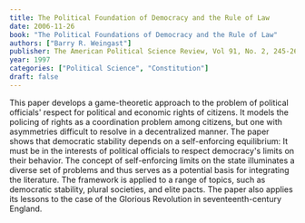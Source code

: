 ```yaml
---
title: The Political Foundation of Democracy and the Rule of Law
date: 2006-11-26
book: "The Political Foundations of Democracy and the Rule of Law"
authors: ["Barry R. Weingast"]
publisher: The American Political Science Review, Vol 91, No. 2, 245-263
year: 1997
categories: ["Political Science", "Constitution"]
draft: false
---
```


This paper develops a game-theoretic approach to the problem of political officials' respect for political and economic rights of citizens. It models the policing of rights as a coordination problem among citizens, but one with asymmetries difficult to resolve in a decentralized manner. The paper shows that democratic stability depends on a self-enforcing equilibrium: It must be in the interests of political officials to respect democracy's limits on their behavior. The concept of self-enforcing limits on the state illuminates a diverse set of problems and thus serves as a potential basis for integrating the literature. The framework is applied to a range of topics, such as democratic stability, plural societies, and elite pacts. The paper also applies its lessons to the case of the Glorious Revolution in seventeenth-century England.